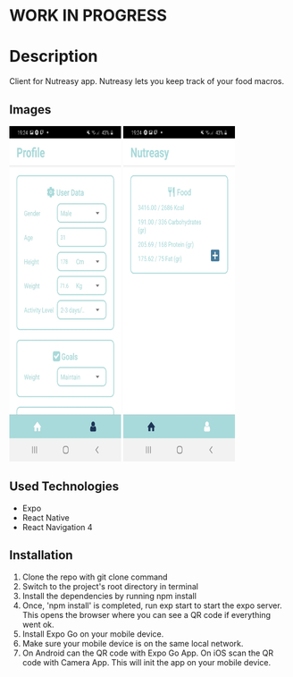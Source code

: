 # WORK IN PROGRESS

# Description

Client for Nutreasy app. Nutreasy lets you keep track of your food macros.

## Images
<p float="left">
  <img src="https://github.com/angelokeirsebilck/nutreasy-client/blob/develop/Images/nutreasy1.jpeg" width="200" height="600" />
<img src="https://github.com/angelokeirsebilck/nutreasy-client/blob/develop/Images/nutreasy2.jpeg" width="200" height="600" />
</p>




## Used Technologies

- Expo
- React Native
- React Navigation 4

## Installation

1. Clone the repo with git clone command
2. Switch to the project's root directory in terminal
3. Install the dependencies by running npm install
4. Once, 'npm install' is completed, run exp start to start the expo server. This opens the browser where you can see a QR code if everything went ok.
5. Install Expo Go on your mobile device.
6. Make sure your mobile device is on the same local network.
7. On Android can the QR code with Expo Go App. On iOS scan the QR code with Camera App. This will init the app on your mobile device.
